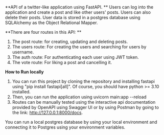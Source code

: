 **API of a twitter-like application using FastAPI.
**
Users can log into the application and create a post and like other users' posts. 
Users can also delete their posts. 
User data is stored in a postgres database using SQLAlchemy as the Object Relational Mapper.

**There are four routes in this API:
**
1. The post route: for creating, updating and deleting posts.
2. The users route: For creating the users and searching for users by username.
3. The auth route: For authenticating each user using JWT token.
4. The vote route: For liking a post and cancelling it.

**How to Run locally**
1. You can run this project by cloning the repository and installing fastapi using "pip install fastapi[all]". Of course, you should have python >= 3.10 installed.
2. Then, you can run the application using uvicorn main:app --reload
3. Routes can be manually tested using the interactive api documentation provided by OpenAPI using Swagger UI or by using Postman by going to the link: http://127.0.0.1:8000/docs.

You can run a local postgres database by using your local environment and connecting it to Postgres using your environment variables.
